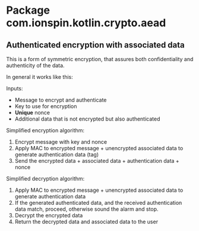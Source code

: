 # Package com.ionspin.kotlin.crypto.aead

## Authenticated encryption with associated data

This is a form of symmetric encryption, that assures both confidentiality and authenticity of the data. 

In general it works like this:

Inputs:
- Message to encrypt and authenticate
- Key to use for encryption
- **Unique** nonce
- Additional data that is not encrypted but also authenticated

Simplified encryption algorithm:
1. Encrypt message with key and nonce
1. Apply MAC to encrypted message + unencrypted associated data to generate authentication data (tag)
1. Send the encrypted data + associated data + authentication data + nonce

Simplified decryption algorithm:
1. Apply MAC to encrypted message + unencrypted associated data to generate authentication data
1. If the generated authenticated data, and the received authentication data match, proceed, otherwise sound the alarm and stop.
1. Decrypt the encrypted data
1. Return the decrypted data and associated data to the user



